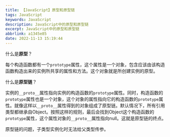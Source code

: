 ```yaml
---
title: 【JavaScript】原型和原型链
tags: JavaScript
keywords: JavaScript
description: JavaScript中的原型和原型链
excerpt: JavaScript中的原型和原型链
abbrlink: a1345e85
date: 2022-11-13 15:19:44
---
```


什么是**原型**？

每个构造函数都有一个`prototype`属性，这个属性是一个对象，包含应该由该构造函数构造出来的实例所共享的属性和方法。这个对象就是所创建实例的原型。

什么是**原型链**？

实例的`__proto__`属性指向实例的构造函数的`prototype`属性。同时，构造函数的`prototype`属性也是一个对象，这个对象的属性指向它的构造函数的`prototype`属性。就像这样以`__proto__`属性得到的对象组成了原型链。默认情况下，所有引用类型都继承自Object。按照这样的规则，最后会找到Object这个构造函数的`prototype`属性，这个属性对象的`__proto__`属性指向null。这就是原型链的终点。

原型链的问题，子类型实例化时无法给父类型传参。
